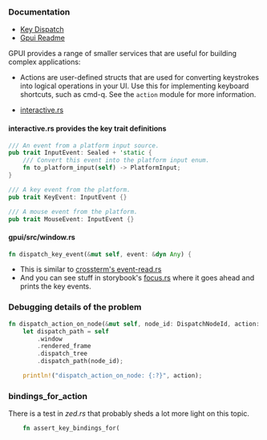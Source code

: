 
### Documentation

- [Key Dispatch](https://github.com/zed-industries/zed/blob/main/crates/gpui/docs/key_dispatch.md)
- [Gpui Readme](https://github.com/zed-industries/zed/blob/main/crates/gpui/README.md)

GPUI provides a range of smaller services that are useful for building complex applications:

- Actions are user-defined structs that are used for converting keystrokes into logical operations in your UI. Use this for implementing keyboard shortcuts, such as cmd-q. See the `action` module for more information.

- [interactive.rs](https://github.com/zed-industries/zed/blob/main/crates/gpui/src/interactive.rs)

#### interactive.rs provides the key trait definitions

```rust
/// An event from a platform input source.
pub trait InputEvent: Sealed + 'static {
    /// Convert this event into the platform input enum.
    fn to_platform_input(self) -> PlatformInput;
}

/// A key event from the platform.
pub trait KeyEvent: InputEvent {}

/// A mouse event from the platform.
pub trait MouseEvent: InputEvent {}
```


#### gpui/src/window.rs

```rust
fn dispatch_key_event(&mut self, event: &dyn Any) {
```

- This is similar to [crossterm's event-read.rs](https://github.com/crossterm-rs/crossterm/blob/master/examples/event-read.rs)
- And you can see stuff in storybook's [focus.rs](https://github.com/zed-industries/zed/blob/main/crates/storybook/src/stories/focus.rs) where it goes ahead and prints the key events.

### Debugging details of the problem

```rust
fn dispatch_action_on_node(&mut self, node_id: DispatchNodeId, action: &dyn Action) {
    let dispatch_path = self
        .window
        .rendered_frame
        .dispatch_tree
        .dispatch_path(node_id);

    println!("dispatch_action_on_node: {:?}", action);
```

### bindings_for_action

There is a test in *zed.rs* that probably sheds a lot more light on this topic.

```rust
    fn assert_key_bindings_for(
```
